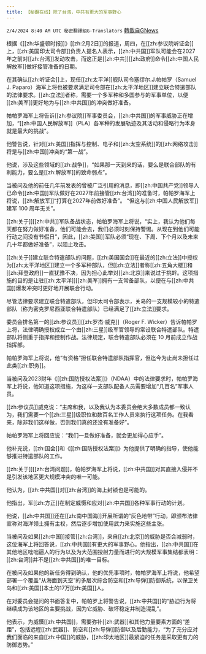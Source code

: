 ```yaml
---
title: 【秘翻在线】除了台湾，中共有更大的军事野心
---
```

`2/4/2024 8:40 AM UTC 秘密翻譯組G-Translators` [轉載自GNews](https://gnews.org/articles/2280105)

根据《[[zh:华盛顿时报]]》[[zh:2月2日]]的报道，周四，在[[zh:参议院听证会]]上，[[zh:美国印太司令部]]负责人提名人表示，[[zh:中共国]]军队可能会在2027年之前对[[zh:台湾]]发动攻击，而这正是[[zh:中共]][[zh:政府]]命令[[zh:中国人民解放军]]做好接管准备的日期。

在其确认[[zh:听证会]]上，现任[[zh:太平洋]]舰队司令塞缪尔.J.帕帕罗（Samuel J. Paparo）海军上将也被要求满足司令部在[[zh:太平洋地区]]建立联合特遣部队的法律要求。[[zh:立法]]者称，需要一个多军种和多国参与的军事单位，以便[[zh:美军]]更好地为与[[zh:中共国]]的冲突做好准备。

帕帕罗海军上将告诉[[zh:参议院]]军事委员会，[[zh:中共国]]的军事威胁正在增加，“[[zh:中国人民解放军]]（PLA）各军种的发展轨迹及其活动和侵略行为本身就是最大的挑战”。

他警告说，针对[[zh:美国]]指挥与控制、电子和[[zh:太空系统]]的[[zh:网络攻击]]将是与[[zh:中国]]冲突的“第一战”。

他说，涉及这些领域的[[zh:战争]]，“如果那一天到来的话，要么是联合部队的有利能力，要么是[[zh:解放军]]的致命弱点”。

当被问及他的前任几年前发表的曾被广泛引用的消息，即[[zh:中国共产党]]领导人已命令[[zh:中国]]军队做好在2027年前接管[[zh:台湾]]的准备时，帕帕罗海军上将说，[[zh:解放军]]“打算在2027年前做好准备”。 “但这与[[zh:中国人民解放军]]建军 100 周年无关”。

[[zh:关于]][[zh:中共]]军队备战状态，帕帕罗海军上将说，“实上，我认为他们每天都在努力做好准备，他们可能会去，我们必须时刻保持警惕。从现在到他们可能行动之间没有节假日”，因此，[[zh:美国]]军队必须“现在、下周、下个月以及未来几十年都做好准备”，以阻止攻击。

[[zh:关于]]建立联合特遣部队的问题，[[zh:美国国会]]在最近的[[zh:立法]]中授权为[[zh:太平洋地区]]建立一个多军种部队，但[[zh:立法]]者称[[zh:五角大楼]]和[[zh:拜登政府]]一直犹豫不决，因为担心此举对[[zh:北京]]来说过于挑衅。这项措施的目的是让驻[[zh:太平洋]][[zh:美军]]拥有一支常备部队，以便在与[[zh:中共国]]爆发冲突时更好地开展联合行动。

尽管法律要求建立联合特遣部队，但印太司令部表示，关岛的一支规模较小的特遣部队（称为密克罗尼西亚联合特遣部队）已经满足了[[zh:立法]]要求。

委员会排名第一的[[zh:参议员]][[zh:罗杰·威克]]（Roger F. Wicker）告诉帕帕罗上将，法律明确授权成立一个由[[zh:三星]]级军官领导的常设联合特遣部队。特遣部队将侧重于指挥和控制作战。法律规定，联合特遣部队必须在 10 月前成立作战指挥部。

帕帕罗海军上将说，他“有资格”担任联合特遣部队指挥官，但迄今为止尚未担任过此类[[zh:职务]]。

当被问及2023财年《[[zh:国防授权法案]]》（NDAA）中的法律要求时，帕帕罗海军上将说，他知道这项措施，为这样一支部队配备人员需要增加“几百名”军事人员。

[[zh:参议员]]威克说：“主席和我，以及我认为本委员会绝大多数成员都一致认为，我们需要一个[[zh:三星]]级职位和数百名工作人员来执行这项任务。在我看来，除非我们这样做，否则我们真的还没有准备好”。

帕帕罗海军上将回应说：“我们一旦做好准备，就会更加得心应手”。

他补充说，[[zh:国会]]和《[[zh:国防授权法案]]》为他提供了明确的指导，使他能够推进特遣部队的工作。

[[zh:关于]][[zh:台湾问题]]，帕帕罗海军上将说，[[zh:中共国]]对其直接入侵并不是引发该地区更大规模冲突的唯一可能。

他认为，[[zh:中共国]]对[[zh:台湾]]的海上封锁也是可能的。

他指出，军[[zh:方正]]在制定威慑和应对[[zh:中共国]]各种军事行动的计划。

他说，[[zh:中共国]]还在[[zh:南中国海]]开展所谓的“灰色地带”行动，即颁布法律宣称对海洋领土拥有主权，然后逐步增加使用武力来实施这些主张。

当被问及如果[[zh:中国]]接管[[zh:台湾]]，来自[[zh:北京]]的威胁是否会减弱时，这位海军上将回答说，[[zh:中共国]]有更大的军事野心。他指出，[[zh:中共国]]在其他地区咄咄逼人的行为以及为大范围投射力量而进行的大规模军事集结都表明：[[zh:台湾]]并不是[[zh:中共国]]的唯一目标。

在被问及如果他的新任务得到确认，他的优先事项时，帕帕罗海军上将说，他希望部署一个覆盖“从海面到天空”的多层次综合防空和[[zh:导弹]]防御系统，以保卫关岛和[[zh:美国]]本土的17万[[zh:美国]]人。

在对委员会提问的书面答复中，帕帕罗上将警告说，[[zh:中共国]]的“胁迫行为将继续成为该地区的主要挑战，因为它威胁、破坏稳定并制造混乱”。

他表示，为威慑[[zh:中共国]]，需要弥补[[zh:武器]]和其他力量要素方面的“差距”，包括远程[[zh:武器]]、防空和[[zh:导弹]]防御以及后勤能力，“为了充分应对我们面临的来自[[zh:中国]]的威胁，[[zh:印太地区]]最紧迫的任务是采取更有力的防御态势。”
